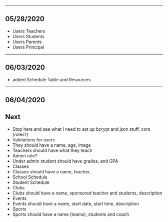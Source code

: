 --------------------------------------------------------------------------------
05/28/2020
--------------------------------------------------------------------------------
- Users Teachers
- Users Students
- Users Parents
- Users Principal

--------------------------------------------------------------------------------
06/03/2020
--------------------------------------------------------------------------------
- added Schedule Table and Resources

--------------------------------------------------------------------------------
06/04/2020
--------------------------------------------------------------------------------



## Next
- Stop here and see what I need to set up bcrypt and json stuff, cors
(roles?)
- Validations for users
- They should have a name, age, image
- Teachers should have what they teach
- Admin role?
- Under admin student should have grades, and GPA
- Classes
- Classes should have a name, teacher,
- School Schedule
- Student Schedule
- Clubs
- Clubs should have a name, sponsored teacher and students, description
- Events
- Events should have a name, start date, start time, description
- Sports
- Sports should have a name (teams), students and coach
